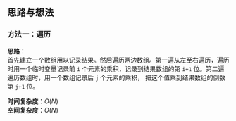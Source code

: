 ## 思路与想法
### 方法一：遍历
**思路**：  
首先建立一个数组用以记录结果。然后遍历两边数组。第一遍从左至右遍历，遍历时用一个临时变量记录前 `i` 个元素的乘积，记录到结果数组的第 `i+1` 位。第二遍遍历数组时，用一个数组记录后 `j` 个元素的乘积，
把这个值乘到结果数组的倒数第 `j+1` 位。


**时间复杂度**：*O*(*N*)  
**空间复杂度**：*O*(*N*)
